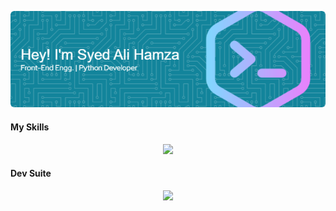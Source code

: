 ![Header](./Header-1.png)

#### My Skills
<p align="center">
  <a href="https://skillicons.dev">
    <img src="https://skillicons.dev/icons?i=html,css,js,py,react,ts,nodejs"/>
  </a>
</p>

#### Dev Suite
<p align="center">
  <a href="https://skillicons.dev">
    <img src="https://skillicons.dev/icons?i=windows,vscode,github,powershell"/>
  </a>
</p>

